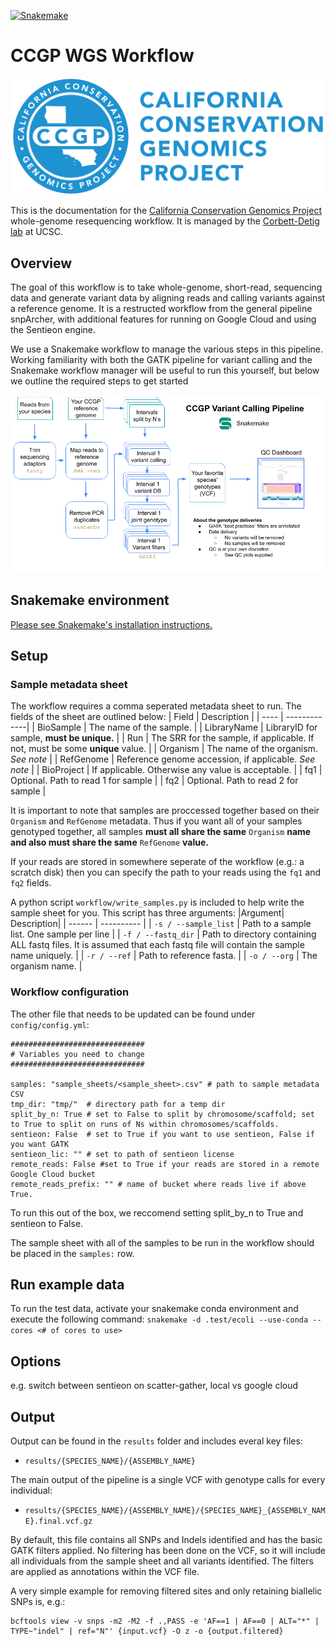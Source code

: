 [![Snakemake](https://img.shields.io/badge/snakemake-≥6.13.1-brightgreen.svg?style=flat)](https://snakemake.readthedocs.io)

# CCGP WGS Workflow

![CCGP logo](/docs/CCGPhorizontalblue.jpeg)

This is the documentation for the [California Conservation Genomics Project](https://www.ccgproject.org/about-us) whole-genome resequencing workflow. It is managed by the [Corbett-Detig lab](https://corbett-lab.github.io/) at UCSC. 

## Overview

The goal of this workflow is to take whole-genome, short-read, sequencing data and generate variant data by aligning reads and calling variants against a reference genome. It is a restructed workflow from the general pipeline snpArcher, with additional features for running on Google Cloud and using the Sentieon engine.     

We use a Snakemake workflow to manage the various steps in this pipeline. Working familiarity with both the GATK pipeline for variant calling and the Snakemake workflow manager will be useful to run this yourself, but below we outline the required steps to get started

![CCGP Workflow](/docs/ccgp_workflow.png)

## Snakemake environment

[Please see Snakemake's installation instructions.](https://snakemake.readthedocs.io/en/stable/getting_started/installation.html#installation)

## Setup
### Sample metadata sheet
The workflow requires a comma seperated metadata sheet to run. The fields of the sheet are outlined below:
| Field | Description |
| ---- | -------------|
| BioSample | The name of the sample. |
| LibraryName | LibraryID for sample, **must be unique.** |
| Run | The SRR for the sample, if applicable. If not, must be some **unique** value. |
| Organism | The name of the organism. *See note* |
| RefGenome | Reference genome accession, if applicable. *See note* |
| BioProject | If applicable. Otherwise any value is acceptable. |
| fq1 | Optional. Path to read 1 for sample |
| fq2 | Optional. Path to read 2 for sample | 

It is important to note that samples are proccessed together based on their `Organism` and `RefGenome` metadata. Thus if you want all of your samples genotyped together, all samples **must all share the same** `Organism` **name and also must share the same** `RefGenome` **value.** 

If your reads are stored in somewhere seperate of the workflow (e.g.: a scratch disk) then you can specify the path to your reads using the `fq1` and `fq2` fields. 

A python script `workflow/write_samples.py` is included to help write the sample sheet for you. This script has three arguments:
|Argument| Description|
| ------ | ---------- | 
| `-s / --sample_list` | Path to a sample list. One sample per line |
| `-f / --fastq_dir` | Path to directory containing ALL fastq files. It is assumed that each fastq file will contain the sample name uniquely. |
| `-r / --ref` | Path to reference fasta. |
| `-o / --org` | The organism name. |




### Workflow configuration
The other file that needs to be updated can be found under `config/config.yml`:

```
##############################
# Variables you need to change
##############################

samples: "sample_sheets/<sample_sheet>.csv" # path to sample metadata CSV 
tmp_dir: "tmp/"  # directory path for a temp dir 
split_by_n: True # set to False to split by chromosome/scaffold; set to True to split on runs of Ns within chromosomes/scaffolds.
sentieon: False  # set to True if you want to use sentieon, False if you want GATK
sentieon_lic: "" # set to path of sentieon license
remote_reads: False #set to True if your reads are stored in a remote Google Cloud bucket
remote_reads_prefix: "" # name of bucket where reads live if above True.
```

To run this out of the box, we reccomend setting split_by_n to True and sentieon to False. 

The sample sheet with all of the samples to be run in the workflow should be placed in the `samples:` row. 

## Run example data
To run the test data, activate your snakemake conda environment and execute the following command:
`snakemake -d .test/ecoli --use-conda --cores <# of cores to use>`
## Options 

e.g. switch between sentieon on scatter-gather, local vs google cloud

## Output

Output can be found in the `results` folder and includes everal key files:

* `results/{SPECIES_NAME}/{ASSEMBLY_NAME}`

The main output of the pipeline is a single VCF with genotype calls for every individual: 

* `results/{SPECIES_NAME}/{ASSEMBLY_NAME}/{SPECIES_NAME}_{ASSEMBLY_NAME}.final.vcf.gz`

By default, this file contains all SNPs and Indels identified and has the basic GATK filters applied. No filtering has been done on the VCF, so it will include all individuals from the sample sheet and all variants identified. The filters are applied as annotations within the VCF file. 

A very simple example for removing filtered sites and only retaining biallelic SNPs is, e.g.:
```
bcftools view -v snps -m2 -M2 -f .,PASS -e 'AF==1 | AF==0 | ALT="*" | TYPE~"indel" | ref="N"' {input.vcf} -O z -o {output.filtered}
```


